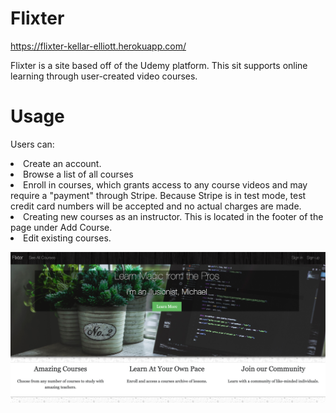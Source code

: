 # Flixter
https://flixter-kellar-elliott.herokuapp.com/

Flixter is a site based off of the Udemy platform. This sit supports online learning through user-created video courses.

# Usage
Users can:

<li>Create an account.</li>
<li>Browse a list of all courses</li>
<li>Enroll in courses, which grants access to any course videos and may require a "payment" through Stripe. Because Stripe is in test mode, test credit card numbers will be accepted and no actual charges are made.</li>
<li>Creating new courses as an instructor. This is located in the footer of the page under Add Course.</li>
<li>Edit existing courses.</li>

![Image description](flixter.png)
